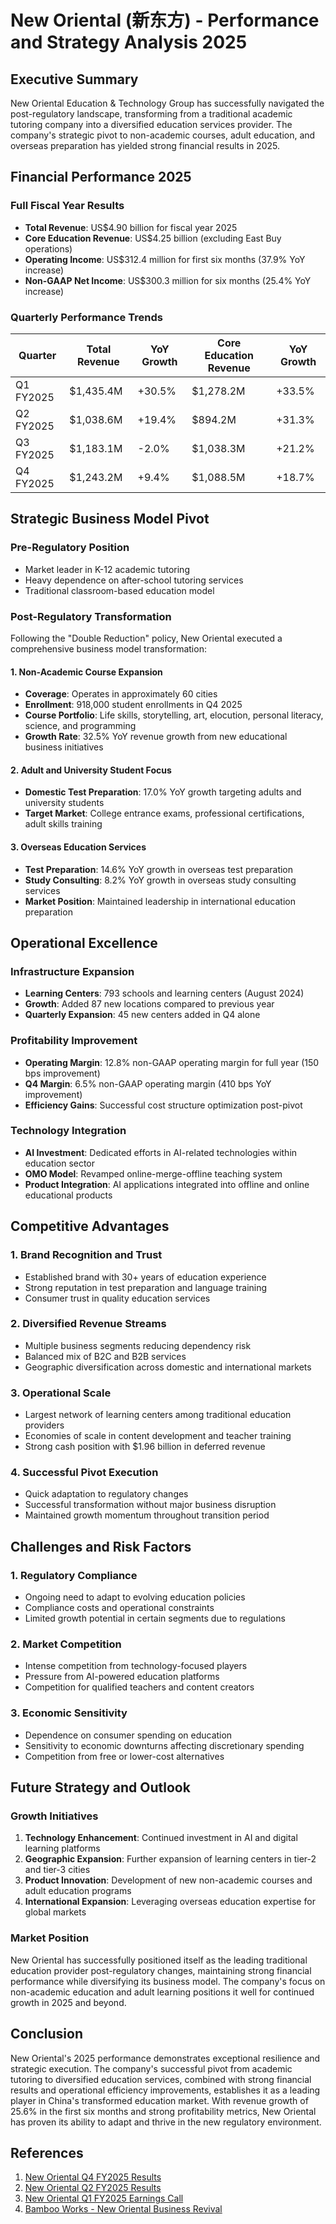 # New Oriental (新东方) - Performance and Strategy Analysis 2025

## Executive Summary

New Oriental Education & Technology Group has successfully navigated the post-regulatory landscape, transforming from a traditional academic tutoring company into a diversified education services provider. The company's strategic pivot to non-academic courses, adult education, and overseas preparation has yielded strong financial results in 2025.

## Financial Performance 2025

### Full Fiscal Year Results
- **Total Revenue**: US$4.90 billion for fiscal year 2025
- **Core Education Revenue**: US$4.25 billion (excluding East Buy operations)
- **Operating Income**: US$312.4 million for first six months (37.9% YoY increase)
- **Non-GAAP Net Income**: US$300.3 million for six months (25.4% YoY increase)

### Quarterly Performance Trends
| Quarter | Total Revenue | YoY Growth | Core Education Revenue | YoY Growth |
|---------|---------------|------------|------------------------|------------|
| Q1 FY2025 | $1,435.4M | +30.5% | $1,278.2M | +33.5% |
| Q2 FY2025 | $1,038.6M | +19.4% | $894.2M | +31.3% |
| Q3 FY2025 | $1,183.1M | -2.0% | $1,038.3M | +21.2% |
| Q4 FY2025 | $1,243.2M | +9.4% | $1,088.5M | +18.7% |

## Strategic Business Model Pivot

### Pre-Regulatory Position
- Market leader in K-12 academic tutoring
- Heavy dependence on after-school tutoring services
- Traditional classroom-based education model

### Post-Regulatory Transformation
Following the "Double Reduction" policy, New Oriental executed a comprehensive business model transformation:

#### 1. **Non-Academic Course Expansion**
- **Coverage**: Operates in approximately 60 cities
- **Enrollment**: 918,000 student enrollments in Q4 2025
- **Course Portfolio**: Life skills, storytelling, art, elocution, personal literacy, science, and programming
- **Growth Rate**: 32.5% YoY revenue growth from new educational business initiatives

#### 2. **Adult and University Student Focus**
- **Domestic Test Preparation**: 17.0% YoY growth targeting adults and university students
- **Target Market**: College entrance exams, professional certifications, adult skills training

#### 3. **Overseas Education Services**
- **Test Preparation**: 14.6% YoY growth in overseas test preparation
- **Study Consulting**: 8.2% YoY growth in overseas study consulting services
- **Market Position**: Maintained leadership in international education preparation

## Operational Excellence

### Infrastructure Expansion
- **Learning Centers**: 793 schools and learning centers (August 2024)
- **Growth**: Added 87 new locations compared to previous year
- **Quarterly Expansion**: 45 new centers added in Q4 alone

### Profitability Improvement
- **Operating Margin**: 12.8% non-GAAP operating margin for full year (150 bps improvement)
- **Q4 Margin**: 6.5% non-GAAP operating margin (410 bps YoY improvement)
- **Efficiency Gains**: Successful cost structure optimization post-pivot

### Technology Integration
- **AI Investment**: Dedicated efforts in AI-related technologies within education sector
- **OMO Model**: Revamped online-merge-offline teaching system
- **Product Integration**: AI applications integrated into offline and online educational products

## Competitive Advantages

### 1. **Brand Recognition and Trust**
- Established brand with 30+ years of education experience
- Strong reputation in test preparation and language training
- Consumer trust in quality education services

### 2. **Diversified Revenue Streams**
- Multiple business segments reducing dependency risk
- Balanced mix of B2C and B2B services
- Geographic diversification across domestic and international markets

### 3. **Operational Scale**
- Largest network of learning centers among traditional education providers
- Economies of scale in content development and teacher training
- Strong cash position with $1.96 billion in deferred revenue

### 4. **Successful Pivot Execution**
- Quick adaptation to regulatory changes
- Successful transformation without major business disruption
- Maintained growth momentum throughout transition period

## Challenges and Risk Factors

### 1. **Regulatory Compliance**
- Ongoing need to adapt to evolving education policies
- Compliance costs and operational constraints
- Limited growth potential in certain segments due to regulations

### 2. **Market Competition**
- Intense competition from technology-focused players
- Pressure from AI-powered education platforms
- Competition for qualified teachers and content creators

### 3. **Economic Sensitivity**
- Dependence on consumer spending on education
- Sensitivity to economic downturns affecting discretionary spending
- Competition from free or lower-cost alternatives

## Future Strategy and Outlook

### Growth Initiatives
1. **Technology Enhancement**: Continued investment in AI and digital learning platforms
2. **Geographic Expansion**: Further expansion of learning centers in tier-2 and tier-3 cities
3. **Product Innovation**: Development of new non-academic courses and adult education programs
4. **International Expansion**: Leveraging overseas education expertise for global markets

### Market Position
New Oriental has successfully positioned itself as the leading traditional education provider post-regulatory changes, maintaining strong financial performance while diversifying its business model. The company's focus on non-academic education and adult learning positions it well for continued growth in 2025 and beyond.

## Conclusion

New Oriental's 2025 performance demonstrates exceptional resilience and strategic execution. The company's successful pivot from academic tutoring to diversified education services, combined with strong financial results and operational efficiency improvements, establishes it as a leading player in China's transformed education market. With revenue growth of 25.6% in the first six months and strong profitability metrics, New Oriental has proven its ability to adapt and thrive in the new regulatory environment.

## References

1. [New Oriental Q4 FY2025 Results](https://www.prnewswire.com/news-releases/new-oriental-announces-results-for-the-fourth-fiscal-quarter-and-the-fiscal-year-ended-may-31-2025-302517170.html)
2. [New Oriental Q2 FY2025 Results](https://www.prnewswire.com/news-releases/new-oriental-announces-results-for-the-second-fiscal-quarter-ended-november-30-2024-302355994.html)
3. [New Oriental Q1 FY2025 Earnings Call](https://www.fool.com/earnings/call-transcripts/2024/10/23/new-oriental-education-technology-group-edu-q1-202/)
4. [Bamboo Works - New Oriental Business Revival](https://thebambooworks.com/new-oriental-education-delivers-a-lesson-in-business-revival/)